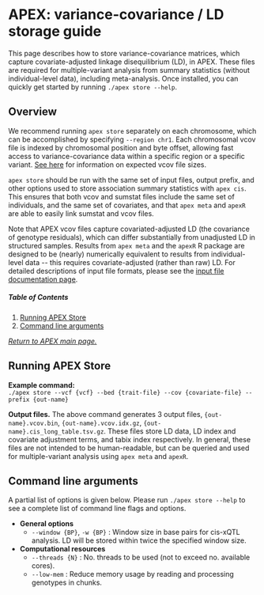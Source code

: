 

# APEX: variance-covariance / LD storage guide
This page describes how to store variance-covariance matrices, which capture covariate-adjusted linkage disequilibrium (LD), in APEX. These files are required for multiple-variant analysis from summary statistics (without individual-level data), including meta-analysis.  Once installed, you can quickly get started by running `./apex store --help`. <br />

## Overview
We recommend running `apex store` separately on each chromosome, which can be accomplished by specifying `--region chr1`.  Each chromosomal vcov file is indexed by chromosomal position and byte offset, allowing fast access to variance-covariance data within a specific region or a specific variant.  [See here](/apex/doc/benchmarking/#meta-analysis) for information on expected vcov file sizes. <br />

`apex store` should be run with the same set of input files, output prefix, and other options used to store association summary statistics with `apex cis`.  This ensures that both vcov and sumstat files include the same set of individuals, and the same set of covariates, and that `apex meta` and `apexR` are able to easily link sumstat and vcov files.  <br />

Note that APEX vcov files capture covariated-adjusted LD (the covariance of genotype residuals), which can differ substantially from unadjusted LD in structured samples.  Results from `apex meta` and the `apexR` R package are designed to be (nearly) numerically equivalent to results from individual-level data -- this requires covariate-adjusted (rather than raw) LD.  For detailed descriptions of input file formats, please see the [input file documentation page](/apex/doc/input_files/). <br />

##### Table of Contents  

 1. [Running APEX Store](#running-apex-store)
 2. [Command line arguments](#command-line-arguments)

 [*Return to APEX main page.*](/apex/)

## Running APEX Store
**Example command:** <br />
 `./apex store --vcf {vcf} --bed {trait-file} --cov {covariate-file} --prefix {out-name}` <br />

 **Output files.** The above command generates 3 output files, `{out-name}.vcov.bin`, `{out-name}.vcov.idx.gz`, `{out-name}.cis_long_table.tsv.gz`.  These files store LD data, LD index and covariate adjustment terms, and tabix index respectively. In general, these files are not intended to be human-readable, but can be queried and used for multiple-variant analysis using `apex meta` and `apexR`. <br />

## Command line arguments
A partial list of options is given below.  Please run `./apex store --help` to see a complete list of command line flags and options. 
 - **General options**
	  - `--window {BP}`, `-w {BP}` : Window size in base pairs for cis-xQTL analysis.  LD will be stored within twice the specified window size. 
 - **Computational resources** 
	 - `--threads {N}` : No. threads to be used (not to exceed no. available cores).
	 - `--low-mem` : Reduce memory usage by reading and processing genotypes in chunks.  
